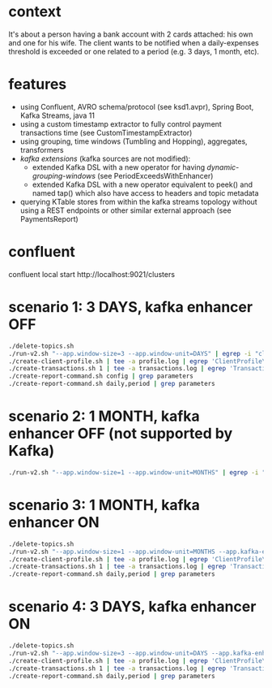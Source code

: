 # context
It's about a person having a bank account with 2 cards attached: his own and one for his wife. The client wants to be notified when a daily-expenses threshold is exceeded or one related to a period (e.g. 3 days, 1 month, etc).
# features
- using Confluent, AVRO schema/protocol (see ksd1.avpr), Spring Boot, Kafka Streams, java 11
- using a custom timestamp extractor to fully control payment transactions time (see CustomTimestampExtractor)
- using grouping, time windows (Tumbling and Hopping), aggregates, transformers
- *kafka extensions* (kafka sources are not modified):
    - extended Kafka DSL with a new operator for having *dynamic-grouping-windows* (see PeriodExceedsWithEnhancer)
    - extended Kafka DSL with a new operator equivalent to peek() and named tap() which also have access to headers and topic metadata  
- querying KTable stores from within the kafka streams topology without using a REST endpoints or other similar external approach (see PaymentsReport)
# confluent
confluent local start
http://localhost:9021/clusters
# scenario 1: 3 DAYS, kafka enhancer OFF
```bash
./delete-topics.sh
./run-v2.sh "--app.window-size=3 --app.window-unit=DAYS" | egrep -i "client1|Notification:|Overdue:|Limit:|ERROR[^s]|totals:|Configuration:|spring profiles|app version|windowSize|windowUnit|enhancements"  
./create-client-profile.sh | tee -a profile.log | egrep 'ClientProfile\(|client1'
./create-transactions.sh 1 | tee -a transactions.log | egrep 'Transaction\(|client1'
./create-report-command.sh config | grep parameters
./create-report-command.sh daily,period | grep parameters
```
# scenario 2: 1 MONTH, kafka enhancer OFF (not supported by Kafka)
```bash
./run-v2.sh "--app.window-size=1 --app.window-unit=MONTHS" | egrep -i "error|UnsupportedTemporalTypeException|Unit must not have an estimated duration"
```
# scenario 3: 1 MONTH, kafka enhancer ON
```bash
./delete-topics.sh
./run-v2.sh "--app.window-size=1 --app.window-unit=MONTHS --app.kafka-enhanced=true" | egrep -i "client1|Notification:|Overdue:|Limit:|ERROR[^s]|totals:|Configuration:|spring profiles|app version|windowSize|windowUnit|enhancements" 
./create-client-profile.sh | tee -a profile.log | egrep 'ClientProfile\(|client1'
./create-transactions.sh 1 | tee -a transactions.log | egrep 'Transaction\(|client1'
./create-report-command.sh daily,period | grep parameters
```
# scenario 4: 3 DAYS, kafka enhancer ON
```bash
./delete-topics.sh
./run-v2.sh "--app.window-size=3 --app.window-unit=DAYS --app.kafka-enhanced=true" | egrep -i "client1|Notification:|Overdue:|Limit:|ERROR[^s]|totals:|Configuration:|spring profiles|app version|windowSize|windowUnit|enhancements"  
./create-client-profile.sh | tee -a profile.log | egrep 'ClientProfile\(|client1'
./create-transactions.sh 1 | tee -a transactions.log | egrep 'Transaction\(|client1'
./create-report-command.sh daily,period | grep parameters
```
